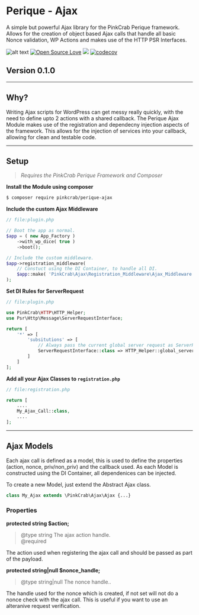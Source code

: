 # Perique - Ajax

A simple but powerful Ajax library for the PinkCrab Perique framework. Allows for the creation of object based Ajax calls that handle all basic Nonce validation, WP Actions and makes use of the HTTP PSR Interfaces.

![alt text](https://img.shields.io/badge/Current_Version-0.1.0-yellow.svg?style=flat " ") 
[![Open Source Love](https://badges.frapsoft.com/os/mit/mit.svg?v=102)]()
![](https://github.com/Pink-Crab/Framework__core/workflows/GitHub_CI/badge.svg " ")
[![codecov](https://codecov.io/gh/Pink-Crab/Plugin-Framework/branch/master/graph/badge.svg?token=VW566UL1J6)](https://codecov.io/gh/Pink-Crab/Plugin-Framework)

## Version 0.1.0 ##

****

## Why? ##
Writing Ajax scripts for WordPress can get messy really quickly, with the need to define upto 2 actions with a shared callback. The Perique Ajax Module makes use of the registration and dependecny injection aspects of the framework. This allows for the injection of services into your callback, allowing for clean and testable code.

****

## Setup ##

>*Requires the PinkCrab Perique Framework and Composer*

**Install the Module using composer**
```bash 
$ composer require pinkcrab/perique-ajax
```
**Include the custom Ajax Middleware**
```php
// file:plugin.php

// Boot the app as normal.
$app = ( new App_Factory )      
    ->with_wp_dice( true )
    ->boot();

// Include the custom middleware.
$app->registration_middleware(
    // Constuct using the DI Container, to handle all DI.
    $app::make( 'PinkCrab\Ajax\Registration_Middleware\Ajax_Middleware' )
);
```
**Set DI Rules for ServerRequest**
```php
// file:plugin.php

use PinkCrab\HTTP\HTTP_Helper;
use Psr\Http\Message\ServerRequestInterface;

return [
    '*' => [
        'subsitutions' => [
            // Always pass the current global server request as ServerRequestInterface.
            ServerRequestInterface::class => HTTP_Helper::global_server_request()
        ]
    ]
];
```
**Add all your Ajax Classes to `registration.php`**
```php
// file:registration.php

return [
    ....
    My_Ajax_Call::class,
    ....
];
```

****

## Ajax Models ##

Each ajax call is defined as a model, this is used to define the properties (action, nonce, priv/non_priv) and the callback used. As each Model is constructed using the DI Container, all dependenices can be injected. 

To create a new Model, just extend the Abstract Ajax class.

```php
class My_Ajax extends \PinkCrab\Ajax\Ajax {...}
```

### Properties ###

**protected string $action;**
> @type string The ajax action handle.  
> @required

The action used when registering the ajax call and should be passed as part of the payload.


**protected string|null $nonce_handle;**
> @type string|null The nonce handle..  

The handle used for the nonce which is created, if not set will not do a nonce check with the ajax call. This is useful if you want to use an alteranive request verification.